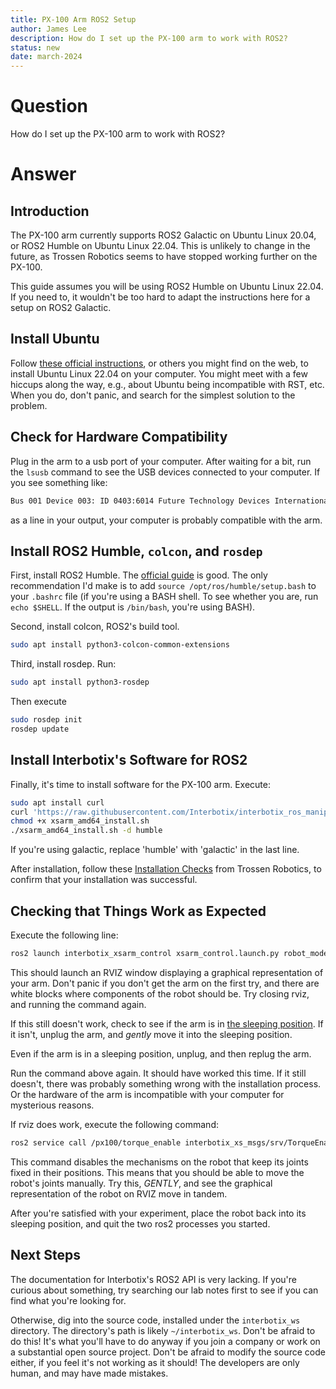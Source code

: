 ```yaml
---
title: PX-100 Arm ROS2 Setup 
author: James Lee
description: How do I set up the PX-100 arm to work with ROS2? 
status: new 
date: march-2024
---
```


# Question

How do I set up the PX-100 arm to work with ROS2?

# Answer

## Introduction

The PX-100 arm currently supports ROS2 Galactic on Ubuntu Linux 20.04,
or ROS2 Humble on Ubuntu Linux 22.04. This is unlikely to change in the
future, as Trossen Robotics seems to have stopped working further on
the PX-100.

This guide assumes you will be using ROS2 Humble on Ubuntu Linux 22.04.
If you need to, it wouldn't be too hard to adapt the instructions here
for a setup on ROS2 Galactic.

## Install Ubuntu 

Follow [these official
instructions](https://www.google.com/url?sa=t&rct=j&q=&esrc=s&source=web&cd=&ved=2ahUKEwiIh_vevtaEAxXvFVkFHWt6CKUQFnoECBEQAQ&url=https%3A%2F%2Fubuntu.com%2Ftutorials%2Finstall-ubuntu-desktop&usg=AOvVaw3xXGnpwpoUCqklBF6Ot0MF&opi=89978449),
or others you might find on the web, to install Ubuntu Linux 22.04 on
your computer. You might meet with a few hiccups along the way, e.g.,
about Ubuntu being incompatible with RST, etc. When you do, don't
panic, and search for the simplest solution to the problem.

## Check for Hardware Compatibility

Plug in the arm to a usb port of your computer. After waiting for a
bit, run the `lsusb` command to see the USB devices connected to your
computer. If you see something like:

```bash
Bus 001 Device 003: ID 0403:6014 Future Technology Devices International, Ltd FT232H Single HS USB-UART/FIFO IC
```

as a line in your output, your computer is probably compatible with the
arm. 

## Install ROS2 Humble, `colcon`, and `rosdep` 

First, install ROS2 Humble. The [official
guide](https://docs.ros.org/en/humble/Installation/Ubuntu-Install-Debians.html)
is good. The only recommendation I'd make is to add `source
/opt/ros/humble/setup.bash` to your `.bashrc` file (if you're using a
BASH shell. To see whether you are, run `echo $SHELL`. If the output is
`/bin/bash`, you're using BASH).

Second, install colcon, ROS2's build tool.

```bash
sudo apt install python3-colcon-common-extensions
```  

Third, install rosdep. Run:

```bash
sudo apt install python3-rosdep
```

Then execute

```bash
sudo rosdep init
rosdep update
```

## Install Interbotix's Software for ROS2

Finally, it's time to install software for the PX-100 arm. Execute:
 
```bash
sudo apt install curl
curl 'https://raw.githubusercontent.com/Interbotix/interbotix_ros_manipulators/main/interbotix_ros_xsarms/install/amd64/xsarm_amd64_install.sh' > xsarm_amd64_install.sh
chmod +x xsarm_amd64_install.sh
./xsarm_amd64_install.sh -d humble
```

If you're using galactic, replace 'humble' with 'galactic' in the last
line.

After installation, follow these [Installation
Checks](https://docs.trossenrobotics.com/interbotix_xsarms_docs/ros_interface/ros2/software_setup.html#installation-checks)
from Trossen Robotics, to confirm that your installation was
successful.

## Checking that Things Work as Expected

Execute the following line:

```bash
ros2 launch interbotix_xsarm_control xsarm_control.launch.py robot_model:=px100
```

This should launch an RVIZ window displaying a graphical representation
of your arm. Don't panic if you don't get the arm on the first try, and
there are white blocks where components of the robot should be. Try
closing rviz, and running the command again. 

If this still doesn't work, check to see if the arm is in [the sleeping
position](https://www.trossenrobotics.com/Shared/Images/Product/PincherX-100-Robot-Arm/Img0289.jpg).
If it isn't, unplug the arm, and _gently_ move it into the sleeping
position.

Even if the arm is in a sleeping position, unplug, and then replug the
arm.

Run the command above again. It should have worked this time. If it
still doesn't, there was probably something wrong with the installation
process. Or the hardware of the arm is incompatible with your computer
for mysterious reasons.

If rviz does work, execute the following command:

```bash
ros2 service call /px100/torque_enable interbotix_xs_msgs/srv/TorqueEnable "{cmd_type: 'group', name: 'all', enable: false}"
```

This command disables the mechanisms on the robot that keep its joints
fixed in their positions. This means that you should be able to move
the robot's joints manually. Try this, _GENTLY_, and see the graphical
representation of the robot on RVIZ move in tandem.

After you're satisfied with your experiment, place the robot back into
its sleeping position, and quit the two ros2 processes you started.

## Next Steps

The documentation for Interbotix's ROS2 API is very lacking. If you're
curious about something, try searching our lab notes first to see if
you can find what you're looking for. 

Otherwise, dig into the source code, installed under the
`interbotix_ws` directory. The directory's path is likely
`~/interbotix_ws`. Don't be afraid to do this! It's what you'll have to
do anyway if you join a company or work on a substantial open source
project. Don't be afraid to modify the source code either, if you feel
it's not working as it should! The developers are only human, and may
have made mistakes.

